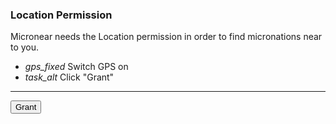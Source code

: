<h3>Location Permission</h3>

<p>
  Micronear needs the Location permission in order to find micronations near to you.
</p>

<ul class="demo-list-icon mdl-list">
  <li class="mdl-list__item">
    <span class="mdl-list__item-primary-content">
    <i class="material-icons mdl-list__item-icon">gps_fixed</i>
    Switch GPS on
</span>
  </li>
  <li class="mdl-list__item">
    <span class="mdl-list__item-primary-content">
    <i class="material-icons mdl-list__item-icon">task_alt</i>
    Click "Grant"
  </span>
  </li>

</ul>

<hr>

<button class="mdl-button mdl-js-button mdl-button--raised mdl-js-ripple-effect mdl-button--accent" id="permissions__allowlocation">
  Grant
</button>
